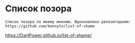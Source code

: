 # Список позора
```Список позора по моему мнению. Вдохновлено репозиторием: https://github.com/kennytv/list-of-shame```

https://DartPower.github.io/list-of-shame/

